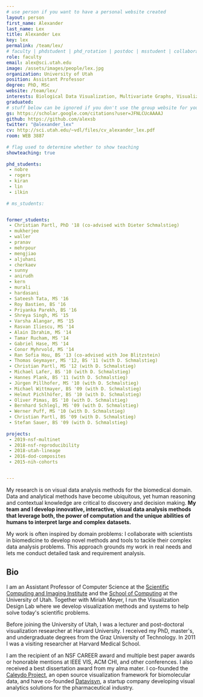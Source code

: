 ```yaml
---
# use person if you want to have a personal website created
layout: person
first_name: Alexander
last_name: Lex
title: Alexander Lex 
key: lex
permalink: /team/lex/
# faculty | phdstudent | phd_rotation | postdoc | msstudent | collaborator
role: faculty
email: alex@sci.utah.edu
image: /assets/images/people/lex.jpg
organization: University of Utah
position: Assistant Professor
degree: PhD, MSc
website: /team/lex/
interests: Biological Data Visualization, Multivariate Graphs, Visualization Tools, Provenance and Reproducibility
graduated:
# stuff below can be ignored if you don't use the group website for your private website
gs: https://scholar.google.com/citations?user=JFNLCUcAAAAJ
github: https://github.com/alexsb
twitter: "@alexander_lex"
cv: http://sci.utah.edu/~vdl/files/cv_alexander_lex.pdf
room: WEB 3887
    
# flag used to determine whether to show teaching   
showteaching: true
 
phd_students: 
 - nobre
 - rogers
 - kiran
 - lin
 - ilkin 
 
# ms_students:


former_students:
 - Christian Partl, PhD '18 (co-advised with Dieter Schmalstieg)
 - mukherjee
 - waller
 - pranav
 - mehrpour
 - mengjiao
 - aljuhani
 - cherkaev
 - sunny
 - anirudh
 - kern
 - murali
 - hardasani
 - Sateesh Tata, MS '16
 - Roy Bastien, BS '16
 - Priyanka Parekh, BS '16
 - Shreya Singh, MS '15
 - Varsha Alangar, MS '15
 - Rasvan Iliescu, MS '14
 - Alain Ibrahim, MS '14
 - Tamar Rucham, MS '14
 - Gabriel Hase, MS '14
 - Conor Myhrvold, MS '14
 - Ran Sofia Hou, BS '13 (co-advised with Joe Blitzstein)
 - Thomas Geymayer, MS '12, BS '11 (with D. Schmalstieg)
 - Christian Partl, MS '12 (with D. Schmalstieg)
 - Michael Lafer, BS '10 (with D. Schmalstieg)
 - Hannes Plank, BS '11 (with D. Schmalstieg) 
 - Jürgen Pillhofer, MS '10 (with D. Schmalstieg)
 - Michael Wittmayer, BS '09 (with D. Schmalstieg)
 - Helmut Pichlhöfer, BS '10 (with D. Schmalstieg)
 - Oliver Pimas, BS '10 (with D. Schmalstieg)
 - Bernhard Schlegl, MS '09 (with D. Schmalstieg)
 - Werner Puff, MS '10 (with D. Schmalstieg)
 - Christian Partl, BS '09 (with D. Schmalstieg)
 - Stefan Sauer, BS '09 (with D. Schmalstieg)
 
projects:
 - 2019-nsf-multinet
 - 2018-nsf-reproducibility
 - 2018-utah-lineage
 - 2016-dod-composites
 - 2015-nih-cohorts


---
```


 My research is on visual data analysis methods for the biomedical domain. Data and analytical methods have become ubiquitous, yet human reasoning and contextual knowledge are critical to discovery and decision making. **My team and I develop innovative, interactive, visual data analysis methods that leverage both, the power of computation and the unique abilities of humans to interpret large and complex datasets.**

My work is often inspired by domain problems: I collaborate with scientists in biomedicine to develop novel methods and tools to tackle their complex data analysis problems. This approach grounds my work in real needs and lets me conduct detailed task and requirement analysis.

## Bio

I am an Assistant Professor of Computer Science at the [Scientific Computing and Imaging Institute](http://www.sci.utah.edu/) and the [School of Computing](http://cs.utah.edu) at the University of Utah. Together with Miriah Meyer, I run the Visualization Design Lab where we develop visualization methods and systems to help solve today's scientific problems.

Before joining the University of Utah, I was a lecturer and post-doctoral visualization researcher at Harvard University. I received my PhD, master's, and undergraduate degrees from the Graz University of Technology. In 2011 I was a visiting researcher at Harvard Medical School.

I am the recipient of an NSF CAREER award and multiple best paper awards or honorable mentions at IEEE VIS, ACM CHI, and other conferences. I also received a best dissertation award from my alma mater. I co-founded the [Caleydo Project](http://www.caleydo.org/), an open source visualization framework for biomolecular data, and have co-founded [Datavisyn](http://www.datavisyn.io/), a startup company developing visual analytics solutions for the pharmaceutical industry. 
